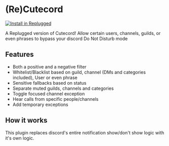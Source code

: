 # (Re)Cutecord

[![Install in Replugged](https://img.shields.io/badge/-Install%20in%20Replugged-blue?style=for-the-badge&logo=none)](https://replugged.dev/install?identifier=eu.shadygoat.cutecord)

A Replugged version of Cutecord! Allow certain users, channels, guilds, or even phrases to bypass your discord Do Not Disturb mode

## Features

- Both a positive and a negative filter
- Whitelist/Blacklist based on guild, channel (DMs and categories included), User or even phrase
- Sensitive fallbacks based on status
- Separate muted guilds, channels and categories
- Toggle focused channel exception
- Hear calls from specific people/channels
- Add temporary exceptions

## How it works

This plugin replaces discord's entire notification show/don't show logic with it's own logic.
